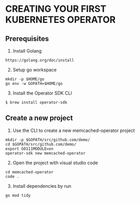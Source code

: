 # CREATING YOUR FIRST KUBERNETES OPERATOR

## Prerequisites

1. Install Golang

```
https://golang.org/doc/install
```

2. Setup go workspace

```
mkdir -p $HOME/go
go env -w GOPATH=$HOME/go
```

3. Install the Operator SDK CLI

```
$ brew install operator-sdk
```

## Create a new project

1. Use the CLI to create a new memcached-operator project

```
mkdir -p $GOPATH/src/github.com/demo/
cd $GOPATH/src/github.com/demo/
export GO111MODULE=on
operator-sdk new memcached-operator
```

2. Open the project with visual studio code

```
cd memcached-operator
code .
```

3. Install dependencies by run

```
go mod tidy
```